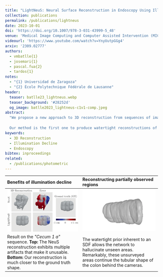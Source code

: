 ```yaml
---
title: "LightNeuS: Neural Surface Reconstruction in Endoscopy Using Illumination Decline"
collection: publications
permalink: /publications/lightneus
date: 2023-10-01
doi: 'https://doi.org/10.1007/978-3-031-43999-5_48'
venue: 'Medical Image Computing and Computer Assisted Intervention (MICCAI)'
videourl: 'https://www.youtube.com/watch?v=YnyUutpGGg4'
arxiv: '2309.02777'
authors: 
  - vmbatlle{1}
  - josemari{1}
  - pascal.fua{2}
  - tardos{1}
notes:
  - "{1} Universidad de Zaragoza"
  - "{2} École Polytechnique Fédérale de Lausanne"
header:
  teaser: batlle23_lightneus.webp
  teaser_background: '#28252d'
  og_image: batlle2023_lightneus-c1v1-comp.jpeg
abstract:
  "We propose a new approach to 3D reconstruction from sequences of images acquired by monocular endoscopes. It is based on two key insights. First, endoluminal cavities are watertight, a property naturally enforced by modeling them in terms of a signed distance function. Second, the scene illumination is variable. It comes from the endoscope’s light sources and decays with the inverse of the squared distance to the surface. To exploit these insights, we build on NeuS [25], a neural implicit surface reconstruction technique with an outstanding capability to learn appearance and a SDF surface model from multiple views, but currently limited to scenes with static illumination. To remove this limitation and exploit the relation between pixel brightness and depth, we modify the NeuS architecture to explicitly account for it and introduce a calibrated photometric model of the endoscope’s camera and light source.

  Our method is the first one to produce watertight reconstructions of whole colon sections. We demonstrate excellent accuracy on phantom imagery. Remarkably, the watertight prior combined with illumination decline, allows to complete the reconstruction of unseen portions of the surface with acceptable accuracy, paving the way to automatic quality assessment of cancer screening explorations, measuring the global percentage of observed mucosa."
keywords: 
  - 3D Reconstruction
  - Illumination Decline
  - Endoscopy
bibtex: inproceedings
related:
  - /publications/photometric
---
```

| Benefits of illumination decline  | Reconstructing partially observed regions |
| :--- | :--- |
| ![](/images/batlle2023_lightneus-c1v1-comp.jpeg) | ![](/images/batlle23_lightneus.webp) |
| Result on the _"Cecum 1 a"_ sequence. **Top:** The NeuS reconstruction exhibits multiple artifacts that make it unusable. **Bottom:** Our reconstruction is much closer to the ground truth shape. | The watertight prior inherent to an SDF allows the network to hallucinate unseen areas. Remarkably, these unsurveyed areas continue the tubular shape of the colon behind the cameras. |